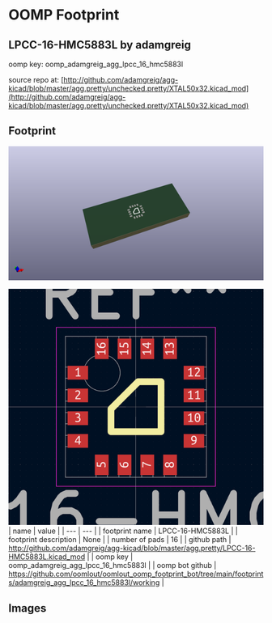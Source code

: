 # OOMP Footprint  
## LPCC-16-HMC5883L  by adamgreig  
  
oomp key: oomp_adamgreig_agg_lpcc_16_hmc5883l  
  
source repo at: [http://github.com/adamgreig/agg-kicad/blob/master/agg.pretty/unchecked.pretty/XTAL50x32.kicad_mod](http://github.com/adamgreig/agg-kicad/blob/master/agg.pretty/unchecked.pretty/XTAL50x32.kicad_mod)  
## Footprint  
  
[![working_kicad_pcb_3d.png](working_kicad_pcb_3d_600.png)](working_kicad_pcb_3d.png)  
  
[![working.png](working_600.png)](working.png)  
| name | value | 
| --- | --- | 
| footprint name | LPCC-16-HMC5883L | 
| footprint description | None | 
| number of pads | 16 | 
| github path | http://github.com/adamgreig/agg-kicad/blob/master/agg.pretty/LPCC-16-HMC5883L.kicad_mod | 
| oomp key | oomp_adamgreig_agg_lpcc_16_hmc5883l | 
| oomp bot github | https://github.com/oomlout/oomlout_oomp_footprint_bot/tree/main/footprints/adamgreig_agg_lpcc_16_hmc5883l/working | 
## Images  
